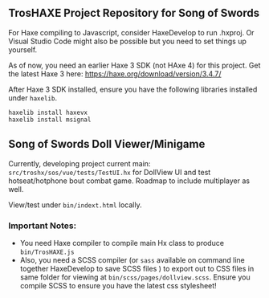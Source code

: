 TrosHAXE Project Repository for Song of Swords
-----------------------------------------------

For Haxe compiling to Javascript, consider HaxeDevelop to run .hxproj. Or Visual Studio Code might also be possible but you need to set things up yourself.
	
As of now, you need an earlier Haxe 3 SDK (not HAxe 4) for this project. Get the latest Haxe 3 here: https://haxe.org/download/version/3.4.7/

After Haxe 3 SDK installed, ensure you have the following libraries installed under `haxelib`.

```
haxelib install haxevx
haxelib install msignal
````


## Song of Swords Doll Viewer/Minigame


Currently, developing project current main: `src/troshx/sos/vue/tests/TestUI.hx` for DollView UI and test hotseat/hotphone bout combat game. Roadmap to include multiplayer as well.

View/test under `bin/indext.html` locally.

### Important Notes:
	
- You need Haxe compiler to compile main Hx class to produce `bin/TrosHAXE.js`
- Also, you need a SCSS compiler  (or `sass` available on command line together HaxeDevelop to save SCSS files ) to export out to CSS files in same folder for viewing at `bin/scss/pages/dollview.scss`. Ensure you compile SCSS to ensure you have the latest css stylesheet!